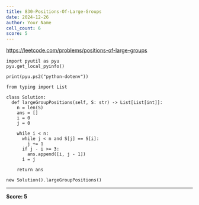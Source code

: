 ```yaml
---
title: 830-Positions-Of-Large-Groups
date: 2024-12-26
author: Your Name
cell_count: 6
score: 5
---
```


https://leetcode.com/problems/positions-of-large-groups


```
import pyutil as pyu
pyu.get_local_pyinfo()
```


```
print(pyu.ps2("python-dotenv"))
```


```
from typing import List
```


```
class Solution:
  def largeGroupPositions(self, S: str) -> List[List[int]]:
    n = len(S)
    ans = []
    i = 0
    j = 0

    while i < n:
      while j < n and S[j] == S[i]:
        j += 1
      if j - i >= 3:
        ans.append([i, j - 1])
      i = j

    return ans
```


```
new Solution().largeGroupPositions()
```


---
**Score: 5**